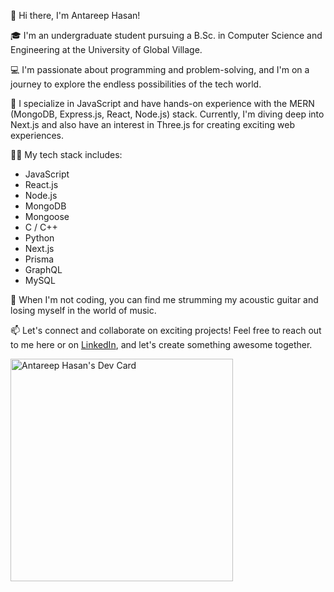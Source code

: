 👋 Hi there, I'm Antareep Hasan!

🎓 I'm an undergraduate student pursuing a B.Sc. in Computer Science and Engineering at the University of Global Village.

💻 I'm passionate about programming and problem-solving, and I'm on a journey to explore the endless possibilities of the tech world.

🚀 I specialize in JavaScript and have hands-on experience with the MERN (MongoDB, Express.js, React, Node.js) stack. Currently, I'm diving deep into Next.js and also have an interest in Three.js for creating exciting web experiences.

👨‍💻 My tech stack includes:
   - JavaScript
   - React.js
   - Node.js
   - MongoDB
   - Mongoose
   - C / C++
   - Python
   - Next.js
   - Prisma
   - GraphQL
   - MySQL

🎸 When I'm not coding, you can find me strumming my acoustic guitar and losing myself in the world of music.

📫 Let's connect and collaborate on exciting projects! Feel free to reach out to me here or on [LinkedIn](https://www.linkedin.com/in/antareep-hasan/), and let's create something awesome together.

<a href="https://app.daily.dev/antareephasan"><img src="https://api.daily.dev/devcards/v2/wYWb49bcFpPG6cxgvji5r.png?r=cz3" width="356" alt="Antareep Hasan's Dev Card"/></a>
